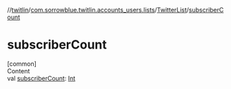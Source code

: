 //[twitlin](../../index.md)/[com.sorrowblue.twitlin.accounts_users.lists](../index.md)/[TwitterList](index.md)/[subscriberCount](subscriber-count.md)



# subscriberCount  
[common]  
Content  
val [subscriberCount](subscriber-count.md): [Int](https://kotlinlang.org/api/latest/jvm/stdlib/kotlin/-int/index.html)  



